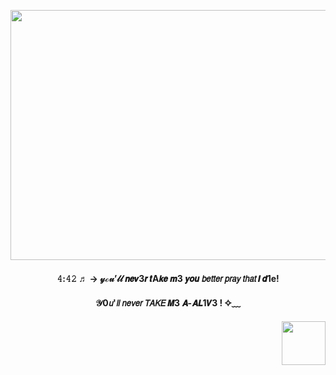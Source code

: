 <p align="center">
      <img width="700" height="400" src="https://i.pinimg.com/736x/02/8b/26/028b26eb645256f45d179c0fe8bffeb3.jpg">
</p>
<h4 align="center">  𝟺:𝟺𝟸  ♬ → 𝓎ℴ𝓊’𝓁𝓁  𝙣𝙚𝙫3𝙧 𝙩A𝙠𝙚 𝙢3 𝙮𝙤𝙪 𝘣𝘦𝘵𝘵𝘦𝘳 𝘱𝘳𝘢𝘺 𝘵𝘩𝘢𝘵 𝙄 𝙙1e! 
<h4 align="center">  𝒴0𝘶'𝘭𝘭 𝘯𝘦𝘷𝘦𝘳 𝘛𝘈𝘒𝘌 𝙈3 𝘼-𝘼𝙇1𝙑3 ! ✧﹏ 
<h4 align="center"> 
<img align="right" width="70" height="70" src="https://img1.picmix.com/output/stamp/normal/6/1/9/6/2636916_7ab58.png"
